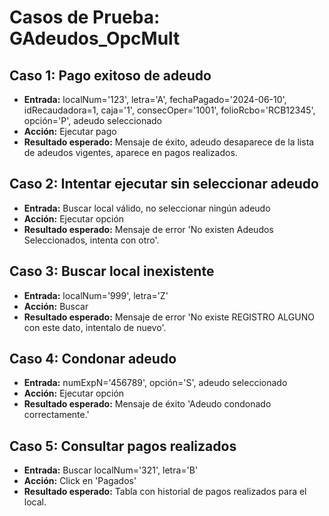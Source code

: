 # Casos de Prueba: GAdeudos_OpcMult

## Caso 1: Pago exitoso de adeudo
- **Entrada:** localNum='123', letra='A', fechaPagado='2024-06-10', idRecaudadora=1, caja='1', consecOper='1001', folioRcbo='RCB12345', opción='P', adeudo seleccionado
- **Acción:** Ejecutar pago
- **Resultado esperado:** Mensaje de éxito, adeudo desaparece de la lista de adeudos vigentes, aparece en pagos realizados.

## Caso 2: Intentar ejecutar sin seleccionar adeudo
- **Entrada:** Buscar local válido, no seleccionar ningún adeudo
- **Acción:** Ejecutar opción
- **Resultado esperado:** Mensaje de error 'No existen Adeudos Seleccionados, intenta con otro'.

## Caso 3: Buscar local inexistente
- **Entrada:** localNum='999', letra='Z'
- **Acción:** Buscar
- **Resultado esperado:** Mensaje de error 'No existe REGISTRO ALGUNO con este dato, intentalo de nuevo'.

## Caso 4: Condonar adeudo
- **Entrada:** numExpN='456789', opción='S', adeudo seleccionado
- **Acción:** Ejecutar opción
- **Resultado esperado:** Mensaje de éxito 'Adeudo condonado correctamente.'

## Caso 5: Consultar pagos realizados
- **Entrada:** Buscar localNum='321', letra='B'
- **Acción:** Click en 'Pagados'
- **Resultado esperado:** Tabla con historial de pagos realizados para el local.
